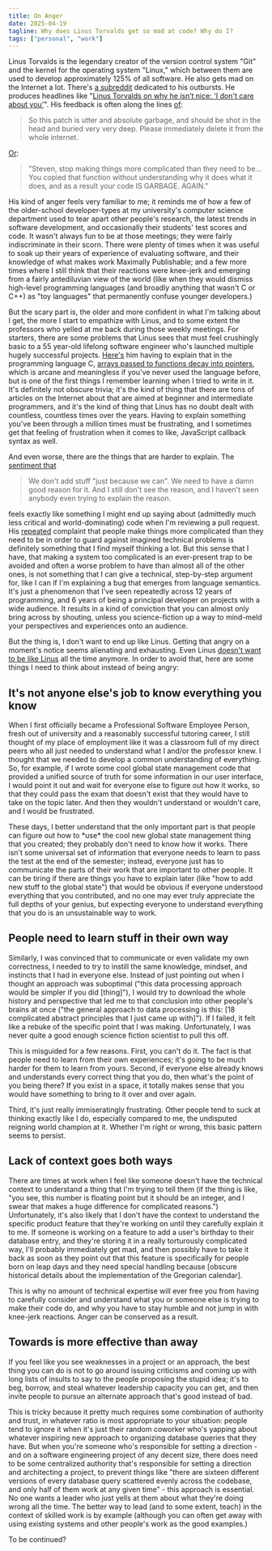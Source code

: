 ```yaml
---
title: On Anger
date: 2025-04-19
tagline: Why does Linus Torvalds get so mad at code? Why do I?
tags: ["personal", "work"]
---
```


Linus Torvalds is the legendary creator of the version control system "Git" and the kernel for the operating system "Linux," which between them are used to develop approximately 125% of all software. He also gets mad on the Internet a lot. There's [a subreddit](https://www.reddit.com/r/linusrants/) dedicated to his outbursts. He produces headlines like "[Linus Torvalds on why he isn’t nice: 'I don't care about you'](https://arstechnica.com/information-technology/2015/01/linus-torvalds-on-why-he-isnt-nice-i-dont-care-about-you/)". His feedback is often along the lines [of](https://lkml.org/lkml/2017/8/14/698):

> So this patch is utter and absolute garbage, and should be shot in the head and buried very very deep. Please immediately delete it from the whole internet.

[Or](https://lkml.iu.edu/hypermail/linux/kernel/2401.3/04208.html):

> "Steven, stop making things more complicated than they need to be... You copied that function without understanding why it does what it does, and as a result your code IS GARBAGE. AGAIN."

<!-- more -->

His kind of anger feels very familiar to me; it reminds me of how a few of the older-school developer-types at my university's computer science department used to tear apart other people's research, the latest trends in software development, and occasionally their students' test scores and code. It wasn't always fun to be at those meetings; they were fairly indiscriminate in their scorn. There were plenty of times when it was useful to soak up their years of experience of evaluating software, and their knowledge of what makes work Maximally Publishable; and a few more times where I still think that their reactions were knee-jerk and emerging from a fairly antediluvian view of the world (like when they would dismiss high-level programming languages (and broadly anything that wasn't C or C++) as "toy languages" that permanently confuse younger developers.)

But the scary part is, the older and more confident in what I'm talking about I get, the more I start to empathize with Linus, and to some extent the professors who yelled at me back during those weekly meetings. For starters, there are some problems that Linus sees that must feel crushingly basic to a 55 year-old lifelong software engineer who's launched multiple hugely successful projects. [Here's](https://lkml.org/lkml/2015/9/3/428) him having to explain that in the programming language C, [arrays passed to functions decay into pointers](https://64.github.io/cpp-faq/decay/), which is arcane and meaningless if you've never used the language before, but is one of the first things I remember learning when I tried to write in it. It's definitely not obscure trivia; it's the kind of thing that there are tons of articles on the Internet about that are aimed at beginner and intermediate programmers, and it's the kind of thing that Linus has no doubt dealt with countless, countless times over the years. Having to explain something you've been through a million times must be frustrating, and I sometimes get that feeling of frustration when it comes to like, JavaScript callback syntax as well.

And even worse, there are the things that are harder to explain. The [sentiment that](https://lkml.org/lkml/2024/7/4/1074)

> We don't add stuff "just because we can". We need to have a damn good reason for it. And I still don't see the reason, and I haven't seen anybody even trying to explain the reason.

feels exactly like something I might end up saying about (admittedly much less critical and world-dominating) code when I'm reviewing a pull request. His [repeated](https://lkml.iu.edu/hypermail/linux/kernel/2401.3/04208.html) complaint that people make things more complicated than they need to be in order to guard against imagined technical problems is definitely something that I find myself thinking a lot. But this sense that I have, that making a system too complicated is an ever-present trap to be avoided and often a worse problem to have than almost all of the other ones, is not something that I can give a technical, step-by-step argument for, like I can if I'm explaining a bug that emerges from language semantics. It's just a phenomenon that I've seen repeatedly across 12 years of programming, and 6 years of being a principal developer on projects with a wide audience. It results in a kind of conviction that you can almost only bring across by shouting, unless you science-fiction up a way to mind-meld your perspectives and experiences onto an audience.

But the thing is, I don't want to end up like Linus. Getting that angry on a moment's notice seems alienating and exhausting. Even Linus [doesn't want to be like Linus](https://lkml.org/lkml/2018/9/16/167) all the time anymore. In order to avoid that, here are some things I need to think about instead of being angry:

## It's not anyone else's job to know everything you know

When I first officially became a Professional Software Employee Person, fresh out of university and a reasonably successful tutoring career, I still thought of my place of employment like it was a classroom full of my direct peers who all just needed to understand what I and/or the professor knew. I thought that we needed to develop a common understanding of everything. So, for example, if I wrote some cool global state management code that provided a unified source of truth for some information in our user interface, I would point it out and wait for everyone else to figure out how it works, so that they could pass the exam that doesn't exist that they would have to take on the topic later. And then they wouldn't understand or wouldn't care, and I would be frustrated.

These days, I better understand that the only important part is that people can figure out how to \*use\* the cool new global state management thing that you created; they probably don't need to know how it works. There isn't some universal set of information that everyone needs to learn to pass the test at the end of the semester; instead, everyone just has to communicate the parts of their work that are important to other people. It can be tiring if there are things you have to explain later (like "how to add new stuff to the global state") that would be obvious if everyone understood everything that you contributed, and no one may ever truly appreciate the full depths of your genius, but expecting everyone to understand everything that you do is an unsustainable way to work.

## People need to learn stuff in their own way

Similarly, I was convinced that to communicate or even validate my own correctness, I needed to try to instill the same knowledge, mindset, and instincts that I had in everyone else. Instead of just pointing out when I thought an approach was suboptimal ("this data processing approach would be simpler if you did \[thing]"), I would try to download the whole history and perspective that led me to that conclusion into other people's brains at once ("the general approach to data processing is this: \[18 complicated abstract principles that I just came up with]"). If I failed, it felt like a rebuke of the specific point that I was making. Unfortunately, I was never quite a good enough science fiction scientist to pull this off.

This is misguided for a few reasons. First, you can't do it. The fact is that people need to learn from their own experiences; it's going to be much harder for them to learn from yours. Second, if everyone else already knows and understands every correct thing that you do, then what's the point of you being there? If you exist in a space, it totally makes sense that you would have something to bring to it over and over again.

Third, it's just really immiseratingly frustrating. Other people tend to suck at thinking exactly like I do, especially compared to me, the undisputed reigning world champion at it. Whether I'm right or wrong, this basic pattern seems to persist.

## Lack of context goes both ways

There are times at work when I feel like someone doesn't have the technical context to understand a thing that I'm trying to tell them (if the thing is like, "you see, this number is floating point but it should be an integer, and I swear that makes a huge difference for complicated reasons.") Unfortunately, it's also likely that I don't have the context to understand the specific product feature that they're working on until they carefully explain it to me. If someone is working on a feature to add a user's birthday to their database entry, and they're storing it in a really torturously complicated way, I'll probably immediately get mad, and then possibly have to take it back as soon as they point out that this feature is specifically for people born on leap days and they need special handling because \[obscure historical details about the implementation of the Gregorian calendar].

This is why no amount of technical expertise will ever free you from having to carefully consider and understand what you or someone else is trying to make their code do, and why you have to stay humble and not jump in with knee-jerk reactions. Anger can be conserved as a result.

## Towards is more effective than away

If you feel like you see weaknesses in a project or an approach, the best thing you can do is not to go around issuing criticisms and coming up with long lists of insults to say to the people proposing the stupid idea; it's to beg, borrow, and steal whatever leadership capacity you can get, and then invite people to pursue an alternate approach that's good instead of bad.

This is tricky because it pretty much requires some combination of authority and trust, in whatever ratio is most appropriate to your situation: people tend to ignore it when it's just their random coworker who's yapping about whatever inspiring new approach to organizing database queries that they have. But when you're someone who's responsible for setting a direction - and on a software engineering project of any decent size, there does need to be some centralized authority that's responsible for setting a direction and architecting a project, to prevent things like "there are sixteen different versions of every database query scattered evenly across the codebase, and only half of them work at any given time" - this approach is essential. No one wants a leader who just yells at them about what they're doing wrong all the time. The better way to lead (and to some extent, teach) in the context of skilled work is by example (although you can often get away with using existing systems and other people's work as the good examples.)

To be continued?
